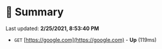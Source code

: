 # 📖 Summary
Last updated: **2/25/2021, 8:53:40 PM**

- `GET` [https://google.com](https://google.com) - **Up** (119ms)
